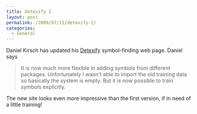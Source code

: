 ```yaml
---
title: Detexify 2
layout: post
permalink: /2009/07/11/detexify-2/
categories:
  - General
---
```

Daniel Kirsch has updated his [Detexify](http://detexify.kirelabs.org) symbol-finding web page. Daniel says

> It is now much more flexible in adding symbols from different packages.
Unfortunately I wasn't able to import the old training data so
basically the system is empty. But it is now possible to train symbols
explicitly.

The new site looks even more impressive than the first version, if in need of a little training!
